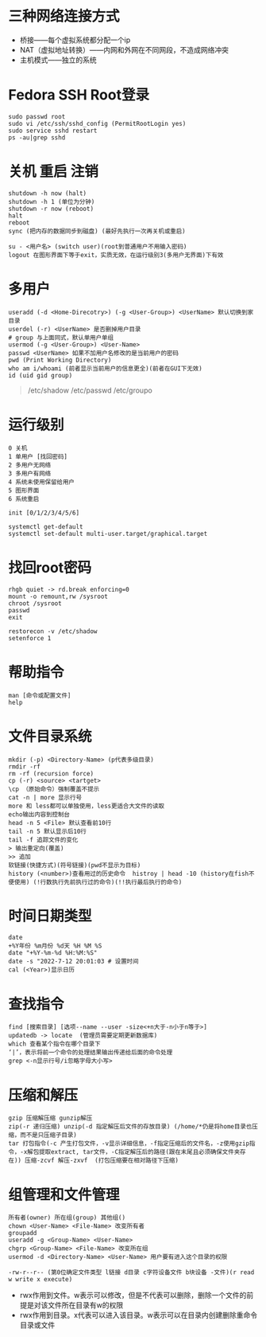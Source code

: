 # 三种网络连接方式
* 桥接——每个虚拟系统都分配一个ip
* NAT（虚拟地址转换）——内网和外网在不同网段，不造成网络冲突
* 主机模式——独立的系统
# Fedora SSH Root登录
```
sudo passwd root
sudo vi /etc/ssh/sshd_config (PermitRootLogin yes)
sudo service sshd restart
ps -au|grep sshd
```
# 关机 重启 注销
```
shutdown -h now (halt)
shutdown -h 1 (单位为分钟)
shutdown -r now (reboot)
halt
reboot
sync (把内存的数据同步到磁盘) (最好先执行一次再关机或重启)

su - <用户名> (switch user)(root到普通用户不用输入密码)
logout 在图形界面下等于exit，实质无效，在运行级别3(多用户无界面)下有效
```
# 多用户
```
useradd (-d <Home-Direcotry>) (-g <User-Group>) <UserName> 默认切换到家目录
userdel (-r) <UserName> 是否删掉用户目录
# group 与上面同式，默认单用户单组
usermod (-g <User-Group>) <User-Name>
passwd <UserName> 如果不加用户名修改的是当前用户的密码
pwd (Print Working Directory)
who am i/whoami (前者显示当前用户的信息更全)(前者在GUI下无效)
id (uid gid group)
```
> /etc/shadow    /etc/passwd /etc/groupo

# 运行级别
```
0 关机
1 单用户 [找回密码]
2 多用户无网络
3 多用户有网络
4 系统未使用保留给用户
5 图形界面
6 系统重启

init [0/1/2/3/4/5/6]

systemctl get-default
systemctl set-default multi-user.target/graphical.target
```
# 找回root密码
```
rhgb quiet -> rd.break enforcing=0
mount -o remount,rw /sysroot
chroot /sysroot
passwd
exit

restorecon -v /etc/shadow
setenforce 1
```
# 帮助指令
```
man [命令或配置文件]
help 
```
# 文件目录系统
```
mkdir (-p) <Directory-Name> (p代表多级目录)
rmdir -rf
rm -rf (recursion force)
cp (-r) <source> <tartget>
\cp （原始命令）强制覆盖不提示
cat -n | more 显示行号
more 和 less都可以单独使用，less更适合大文件的读取
echo输出内容到控制台
head -n 5 <File> 默认查看前10行
tail -n 5 默认显示后10行
tail -f 追踪文件的变化
> 输出重定向(覆盖)
>> 追加
软链接(快捷方式)(符号链接)(pwd不显示为目标)
history (<number>)查看用过的历史命令  histroy | head -10 (history在fish不便使用) (!行数执行先前执行过的命令)(!!执行最后执行的命令)
```
# 时间日期类型
```
date 
+%Y年份 %m月份 %d天 %H %M %S 
date "+%Y-%m-%d %H:%M:%S"
date -s "2022-7-12 20:01:03 # 设置时间
cal (<Year>)显示日历
```
# 查找指令
```
find [搜索目录] [选项--name --user -size<+n大于-n小于n等于>]
updatedb -> locate  (管理员需要定期更新数据库)
which 查看某个指令在哪个目录下
‘|’，表示将前一个命令的处理结果输出传递给后面的命令处理
grep <-n显示行号/i忽略字母大小写> 
```
# 压缩和解压
```
gzip 压缩解压缩 gunzip解压
zip(-r 递归压缩) unzip(-d 指定解压后文件的存放目录) (/home/*仍是将home目录也压缩，而不是只压缩子目录)
tar 打包指令(-c 产生打包文件，-v显示详细信息，-f指定压缩后的文件名，-z使用gzip指令，-x解包提取extract, tar文件，-C指定解压后的路径(跟在末尾且必须确保文件夹存在)) 压缩-zcvf 解压-zxvf  (打包压缩要在相对路径下压缩)
```
# 组管理和文件管理
```
所有者(owner) 所在组(group) 其他组()
chown <User-Name> <File-Name> 改变所有者
groupadd
useradd -g <Group-Name> <User-Name>
chgrp <Group-Name> <File-Name> 改变所在组
usermod -d <Directory-Name> <User-Name> 用户要有进入这个目录的权限

-rw-r--r-- (第0位确定文件类型 l链接 d目录 c字符设备文件 b块设备 -文件)(r read w write x execute)
```
* rwx作用到文件。w表示可以修改，但是不代表可以删除，删除一个文件的前提是对该文件所在目录有w的权限
* rwx作用到目录。x代表可以进入该目录。w表示可以在目录内创建删除重命令目录或文件
